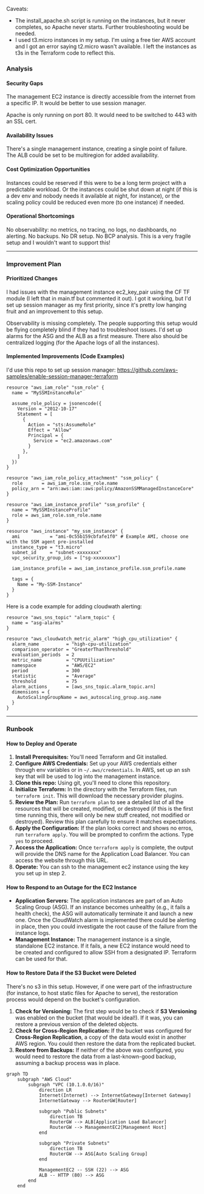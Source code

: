 Caveats:
* The install_apache.sh script is running on the instances, but it never completes, so Apache never starts. Further troubleshooting would be needed.
* I used t3.micro instances in my setup. I'm using a free tier AWS account and I got an error saying t2.micro wasn't available. I left the instances as t3s in the Terraform code to reflect this.

### Analysis

#### Security Gaps

The management EC2 instance is directly accessible from the internet from a specific IP. It would be better to use session manager.

Apache is only running on port 80. It would need to be switched to 443 with an SSL cert.

#### Availability Issues

There's a single management instance, creating a single point of failure. The ALB could be set to be multiregion for added availability.

#### Cost Optimization Opportunities

Instances could be reserved if this were to be a long term project with a predictable workload. Or the instances could be shut down at night (if this is a dev env and nobody needs it available at night, for instance), or the scaling policy could be reduced even more (to one instance) if needed.

#### Operational Shortcomings

No observability: no metrics, no tracing, no logs, no dashboards, no alerting. No backups. No DR setup. No BCP analysis. This is a very fragile setup and I wouldn't want to support this!

-----

### Improvement Plan

#### Prioritized Changes

I had issues with the management instance ec2_key_pair using the CF TF module (I left that in main.tf but commented it out). I got it working, but I'd set up session manager as my first priority, since it's pretty low hanging fruit and an improvement to this setup.

Observability is missing completely. The people supporting this setup would be flying completely blind if they had to troubleshoot issues. I'd set up alarms for the ASG and the ALB as a first measure. There also should be centralized logging (for the Apache logs of all the instances).

#### Implemented Improvements (Code Examples)

I'd use this repo to set up session manager: https://github.com/aws-samples/enable-session-manager-terraform

```hcl
resource "aws_iam_role" "ssm_role" {
  name = "MySSMInstanceRole"

  assume_role_policy = jsonencode({
    Version = "2012-10-17"
    Statement = [
      {
        Action = "sts:AssumeRole"
        Effect = "Allow"
        Principal = {
          Service = "ec2.amazonaws.com"
        }
      },
    ]
  })
}

resource "aws_iam_role_policy_attachment" "ssm_policy" {
  role       = aws_iam_role.ssm_role.name
  policy_arn = "arn:aws:iam::aws:policy/AmazonSSMManagedInstanceCore"
}

resource "aws_iam_instance_profile" "ssm_profile" {
  name = "MySSMInstanceProfile"
  role = aws_iam_role.ssm_role.name
}

resource "aws_instance" "my_ssm_instance" {
  ami           = "ami-0c55b159cbfafe1f0" # Example AMI, choose one with the SSM agent pre-installed
  instance_type = "t3.micro"
  subnet_id     = "subnet-xxxxxxxx"
  vpc_security_group_ids = ["sg-xxxxxxxx"]

  iam_instance_profile = aws_iam_instance_profile.ssm_profile.name

  tags = {
    Name = "My-SSM-Instance"
  }
}
```

Here is a code example for adding cloudwath alerting:

```hcl
resource "aws_sns_topic" "alarm_topic" {
  name = "asg-alarms"
}

resource "aws_cloudwatch_metric_alarm" "high_cpu_utilization" {
  alarm_name          = "high-cpu-utilization"
  comparison_operator = "GreaterThanThreshold"
  evaluation_periods  = 2
  metric_name         = "CPUUtilization"
  namespace           = "AWS/EC2"
  period              = 300
  statistic           = "Average"
  threshold           = 75
  alarm_actions       = [aws_sns_topic.alarm_topic.arn]
  dimensions = {
    AutoScalingGroupName = aws_autoscaling_group.asg.name
  }
}
```

-----

### Runbook

#### How to Deploy and Operate

1.  **Install Prerequisites:** You'll need Terraform and Git installed.
2.  **Configure AWS Credentials:** Set up your AWS credentials either through env variables or in `~/.aws/credentials`. In AWS, set up an ssh key that will be used to log into the management instance.
3.  **Clone this repo:** Using git, you'll need to clone this repository.
3.  **Initialize Terraform:** In the directory with the Terraform files, run `terraform init`. This will download the necessary provider plugins.
4.  **Review the Plan:** Run `terraform plan` to see a detailed list of all the resources that will be created, modified, or destroyed (if this is the first time running this, there will only be new stuff created, not modified or destroyed). Review this plan carefully to ensure it matches expectations.
5.  **Apply the Configuration:** If the plan looks correct and shows no erros, run `terraform apply`. You will be prompted to confirm the actions. Type `yes` to proceed.
6.  **Access the Application:** Once `terraform apply` is complete, the output will provide the DNS name for the Application Load Balancer. You can access the website through this URL.
7.  **Operate:** You can ssh to the management ec2 instance using the key you set up in step 2.

#### How to Respond to an Outage for the EC2 Instance

  * **Application Servers:** The application instances are part of an Auto Scaling Group (ASG). If an instance becomes unhealthy (e.g., it fails a health check), the ASG will automatically terminate it and launch a new one. Once the CloudWatch alarm is implemented there could be alerting in place, then you could investigate the root cause of the failure from the instance logs.
  * **Management Instance:** The management instance is a single, standalone EC2 instance. If it fails, a new EC2 instance would need to be created and configured to allow SSH from a designated IP. Terraform can be used for that.

#### How to Restore Data if the S3 Bucket were Deleted

There's no s3 in this setup. However, if one were part of the infrastructure (for instance, to host static files for Apache to serve), the restoration process would depend on the bucket's configuration.

1.  **Check for Versioning:** The first step would be to check if **S3 Versioning** was enabled on the bucket (that would be ideal!). If it was, you can restore a previous version of the deleted objects.
2.  **Check for Cross-Region Replication:** If the bucket was configured for **Cross-Region Replication**, a copy of the data would exist in another AWS region. You could then restore the data from the replicated bucket.
3.  **Restore from Backups:** If neither of the above was configured, you would need to restore the data from a last-known-good backup, assuming a backup process was in place.


```mermaid
graph TD
    subgraph "AWS Cloud"
        subgraph "VPC (10.1.0.0/16)"
            direction LR
            Internet(Internet) --> InternetGateway[Internet Gateway]
            InternetGateway --> RouterGW[Router]
            
            subgraph "Public Subnets"
                direction TB
                RouterGW --> ALB[Application Load Balancer]
                RouterGW --> ManagementEC2[Management Host]
            end

            subgraph "Private Subnets"
                direction TB
                RouterGW --> ASG[Auto Scaling Group]
            end

            ManagementEC2 -- SSH (22) --> ASG
            ALB -- HTTP (80) --> ASG
        end
    end
```
